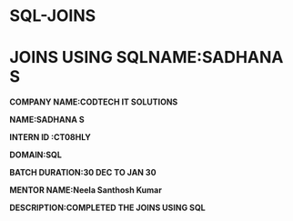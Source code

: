# SQL-JOINS
# JOINS USING SQL**NAME:SADHANA S**


**COMPANY NAME:CODTECH IT SOLUTIONS**

**NAME:SADHANA S**

**INTERN ID :CT08HLY**

**DOMAIN:SQL**

**BATCH DURATION:30 DEC TO JAN 30**

**MENTOR NAME:Neela Santhosh Kumar**

**DESCRIPTION:COMPLETED THE JOINS USING SQL**
